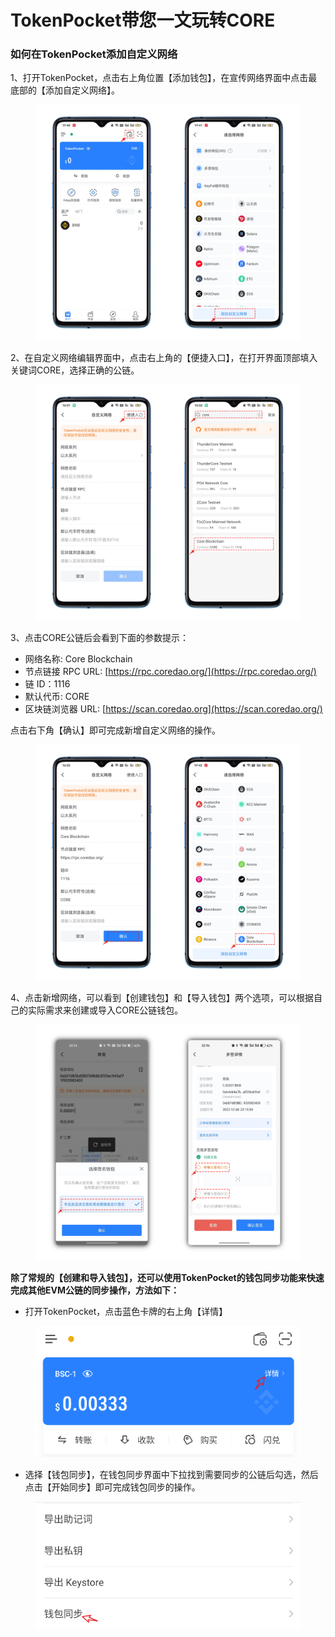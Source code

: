# TokenPocket带您一文玩转CORE

### 如何在TokenPocket添加自定义网络 <a href="#oei4g" id="oei4g"></a>



1、打开TokenPocket，点击右上角<img src="https://cdn.nlark.com/yuque/0/2023/png/2443216/1675598568437-95b0408c-09c3-456a-9c1a-c803ef2d6218.png" alt="" data-size="line">位置【添加钱包】，在宣传网络界面中点击最底部的【添加自定义网络】。

<figure><img src="../../.gitbook/assets/1 拷贝.png" alt=""><figcaption></figcaption></figure>

2、在自定义网络编辑界面中，点击右上角的【便捷入口】，在打开界面顶部填入关键词CORE，选择正确的公链。

<figure><img src="../../.gitbook/assets/1.png" alt=""><figcaption></figcaption></figure>

3、点击CORE公链后会看到下面的参数提示：

* 网络名称: Core Blockchain
* 节点链接 RPC URL: [https://rpc.coredao.org/](https://rpc.coredao.org/)
* 链 ID：1116
* 默认代币: CORE
* 区块链浏览器 URL: [https://scan.coredao.org](https://scan.coredao.org/)

点击右下角【确认】即可完成新增自定义网络的操作。

<figure><img src="../../.gitbook/assets/2.png" alt=""><figcaption></figcaption></figure>

4、点击新增网络，可以看到【创建钱包】和【导入钱包】两个选项，可以根据自己的实际需求来创建或导入CORE公链钱包。

<figure><img src="../../.gitbook/assets/3 拷贝.png" alt=""><figcaption></figcaption></figure>

**除了常规的【创建和导入钱包】，还可以使用TokenPocket的钱包同步功能来快速完成其他EVM公链的同步操作，方法如下：**

* 打开TokenPocket，点击蓝色卡牌的右上角【详情】

<figure><img src="../../.gitbook/assets/4e (1).png" alt=""><figcaption></figcaption></figure>

* 选择【钱包同步】，在钱包同步界面中下拉找到需要同步的公链后勾选，然后点击【开始同步】即可完成钱包同步的操作。

<figure><img src="../../.gitbook/assets/5e.png" alt=""><figcaption></figcaption></figure>
